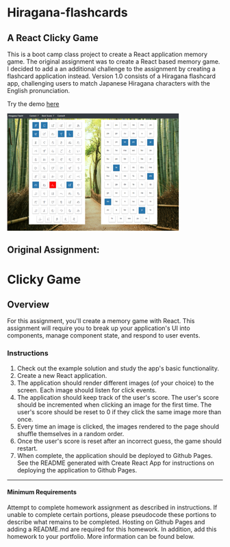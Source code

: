 # Hiragana-flashcards
## A React Clicky Game

This is a boot camp class project to create a React application memory game.  The original assignment was to create a React based memory game.  I decided to add a an additional challenge to the assignment by creating a flashcard application instead.  Version 1.0 consists of a Hiragana flashcard app, challenging users to match Japanese Hiragana characters with the English pronunciation.

Try the demo [here](https://awvala.github.io/Hiragana-flashcards/)

![GitHub Logo](react-app/public/images/Hiraganaflash.png)

## Original Assignment:

# Clicky Game

## Overview

For this assignment, you'll create a memory game with React. This assignment will require you to break up your application's UI into components, manage component state, and respond to user events.

### Instructions

1. Check out the example solution and study the app's basic functionality.
2. Create a new React application.
3. The application should render different images (of your choice) to the screen. Each image should listen for click events.
4. The application should keep track of the user's score. The user's score should be incremented when clicking an image for the first time. The user's score should be reset to 0 if they click the same image more than once.
5. Every time an image is clicked, the images rendered to the page should shuffle themselves in a random order.
6. Once the user's score is reset after an incorrect guess, the game should restart.
7. When complete, the application should be deployed to Github Pages. See the README generated with Create React App for instructions on deploying the application to Github Pages.

- - -

#### Minimum Requirements

Attempt to complete homework assignment as described in instructions. If unable to complete certain portions, please pseudocode these portions to describe what remains to be completed. Hosting on Github Pages and adding a README.md are required for this homework. In addition, add this homework to your portfolio. More information can be found below.

